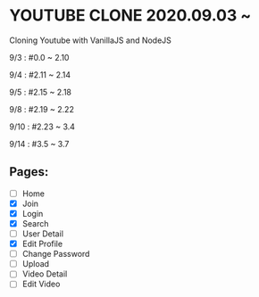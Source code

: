 # YOUTUBE CLONE 2020.09.03 ~

Cloning Youtube with VanillaJS and NodeJS

9/3 : #0.0 ~ 2.10

9/4 : #2.11 ~ 2.14

9/5 : #2.15 ~ 2.18

9/8 : #2.19 ~ 2.22

9/10 : #2.23 ~ 3.4

9/14 : #3.5 ~ 3.7

## Pages:

- [ ] Home
- [x] Join
- [x] Login
- [x] Search
- [ ] User Detail
- [x] Edit Profile
- [ ] Change Password
- [ ] Upload
- [ ] Video Detail
- [ ] Edit Video
